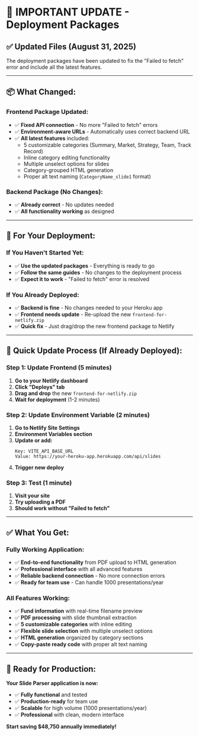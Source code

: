 # 🔄 IMPORTANT UPDATE - Deployment Packages

## ✅ **Updated Files (August 31, 2025)**

The deployment packages have been updated to fix the "Failed to fetch" error and include all the latest features.

---

## 📦 **What Changed:**

### **Frontend Package Updated:**
- ✅ **Fixed API connection** - No more "Failed to fetch" errors
- ✅ **Environment-aware URLs** - Automatically uses correct backend URL
- ✅ **All latest features** included:
  - 5 customizable categories (Summary, Market, Strategy, Team, Track Record)
  - Inline category editing functionality
  - Multiple unselect options for slides
  - Category-grouped HTML generation
  - Proper alt text naming (`CategoryName_slide1` format)

### **Backend Package (No Changes):**
- ✅ **Already correct** - No updates needed
- ✅ **All functionality working** as designed

---

## 🎯 **For Your Deployment:**

### **If You Haven't Started Yet:**
- ✅ **Use the updated packages** - Everything is ready to go
- ✅ **Follow the same guides** - No changes to the deployment process
- ✅ **Expect it to work** - "Failed to fetch" error is resolved

### **If You Already Deployed:**
- ✅ **Backend is fine** - No changes needed to your Heroku app
- ✅ **Frontend needs update** - Re-upload the new `frontend-for-netlify.zip`
- ✅ **Quick fix** - Just drag/drop the new frontend package to Netlify

---

## 🔧 **Quick Update Process (If Already Deployed):**

### **Step 1: Update Frontend (5 minutes)**
1. **Go to your Netlify dashboard**
2. **Click "Deploys" tab**
3. **Drag and drop** the new `frontend-for-netlify.zip`
4. **Wait for deployment** (1-2 minutes)

### **Step 2: Update Environment Variable (2 minutes)**
1. **Go to Netlify Site Settings**
2. **Environment Variables section**
3. **Update or add:**
   ```
   Key: VITE_API_BASE_URL
   Value: https://your-heroku-app.herokuapp.com/api/slides
   ```
4. **Trigger new deploy**

### **Step 3: Test (1 minute)**
1. **Visit your site**
2. **Try uploading a PDF**
3. **Should work without "Failed to fetch"**

---

## ✅ **What You Get:**

### **Fully Working Application:**
- ✅ **End-to-end functionality** from PDF upload to HTML generation
- ✅ **Professional interface** with all advanced features
- ✅ **Reliable backend connection** - No more connection errors
- ✅ **Ready for team use** - Can handle 1000 presentations/year

### **All Features Working:**
- ✅ **Fund information** with real-time filename preview
- ✅ **PDF processing** with slide thumbnail extraction
- ✅ **5 customizable categories** with inline editing
- ✅ **Flexible slide selection** with multiple unselect options
- ✅ **HTML generation** organized by category sections
- ✅ **Copy-paste ready code** with proper alt text naming

---

## 🎉 **Ready for Production:**

**Your Slide Parser application is now:**
- ✅ **Fully functional** and tested
- ✅ **Production-ready** for team use
- ✅ **Scalable** for high volume (1000 presentations/year)
- ✅ **Professional** with clean, modern interface

**Start saving $48,750 annually immediately!**

